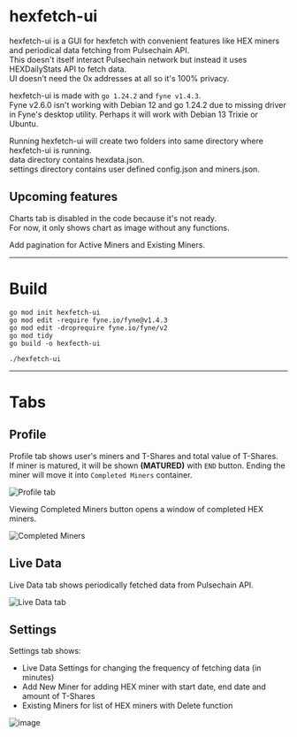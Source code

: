 # hexfetch-ui

hexfetch-ui is a GUI for hexfetch with convenient features like HEX miners and periodical data fetching from Pulsechain API.   
This doesn't itself interact Pulsechain network but instead it uses HEXDailyStats API to fetch data.   
UI doesn't need the 0x addresses at all so it's 100% privacy.

hexfetch-ui is made with `go 1.24.2` and ``fyne v1.4.3``.   
Fyne v2.6.0 isn't working with Debian 12 and go 1.24.2 due to missing driver in Fyne's desktop utility. Perhaps it will work with Debian 13 Trixie or Ubuntu.

Running hexfetch-ui will create two folders into same directory where hexfetch-ui is running.   
data directory contains hexdata.json.  
settings directory contains user defined config.json and miners.json.

## Upcoming features
Charts tab is disabled in the code because it's not ready.   
For now, it only shows chart as image without any functions.

Add pagination for Active Miners and Existing Miners.

---

# Build
```
go mod init hexfetch-ui
go mod edit -require fyne.io/fyne@v1.4.3
go mod edit -droprequire fyne.io/fyne/v2
go mod tidy
go build -o hexfecth-ui

./hexfetch-ui
```
---

# Tabs

## Profile
Profile tab shows user's miners and T-Shares and total value of T-Shares.   
If miner is matured, it will be shown **(MATURED)** with `END` button. Ending the miner will move it into `Completed Miners` container.

![Profile tab](https://github.com/user-attachments/assets/fa38be4d-b562-4b04-8eeb-4f72059534ed)   

Viewing Completed Miners button opens a window of completed HEX miners.

![Completed Miners](https://github.com/user-attachments/assets/320e3c1c-4946-4cb0-9c4f-d320369ebb98)


## Live Data
Live Data tab shows periodically fetched data from Pulsechain API.

![Live Data tab](https://github.com/user-attachments/assets/d8cbe7d5-4343-427a-a190-483e9370abf2)


## Settings
Settings tab shows:  
  - Live Data Settings for changing the frequency of fetching data (in minutes)  
  - Add New Miner for adding HEX miner with start date, end date and amount of T-Shares  
  - Existing Miners for list of HEX miners with Delete function  

![image](https://github.com/user-attachments/assets/93a7477c-cbb9-4523-8081-5c4eb236aa34)
